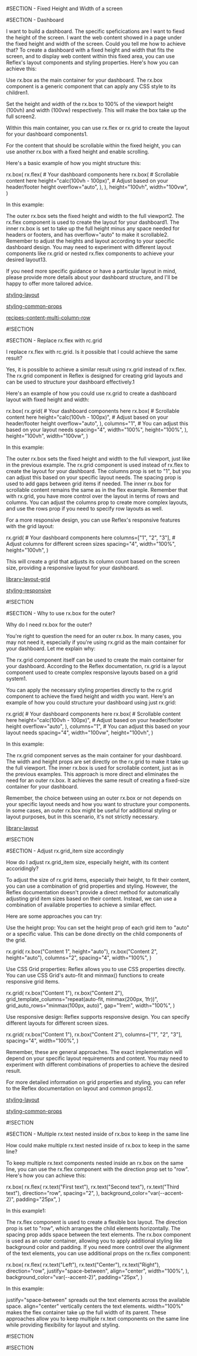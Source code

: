 
#SECTION - Fixed Height and Width of a screen

#SECTION - Dashboard

I want to build a dashboard.
The specific speficications are I want to fiexd the height of the screen.
I want the web content showed in a page under the fixed height and width of the screen.
Could you tell me how to achieve that?
To create a dashboard with a fixed height and width that fits the screen, and to display web content within this fixed area, you can use Reflex's layout components and styling properties. Here's how you can achieve this:

Use rx.box as the main container for your dashboard. The rx.box component is a generic component that can apply any CSS style to its children1.

Set the height and width of the rx.box to 100% of the viewport height (100vh) and width (100vw) respectively. This will make the box take up the full screen2.

Within this main container, you can use rx.flex or rx.grid to create the layout for your dashboard components1.

For the content that should be scrollable within the fixed height, you can use another rx.box with a fixed height and enable scrolling.

Here's a basic example of how you might structure this:

rx.box(
    rx.flex(
        # Your dashboard components here
        rx.box(
            # Scrollable content here
            height="calc(100vh - 100px)",  # Adjust based on your header/footer height
            overflow="auto",
        ),
    ),
    height="100vh",
    width="100vw",
)

In this example:

The outer rx.box sets the fixed height and width to the full viewport2.
The rx.flex component is used to create the layout for your dashboard1.
The inner rx.box is set to take up the full height minus any space needed for headers or footers, and has overflow="auto" to make it scrollable2.
Remember to adjust the heights and layout according to your specific dashboard design. You may need to experiment with different layout components like rx.grid or nested rx.flex components to achieve your desired layout13.

If you need more specific guidance or have a particular layout in mind, please provide more details about your dashboard structure, and I'll be happy to offer more tailored advice.


[styling-layout](https://reflex.dev/docs/styling/layout/)

[styling-common-props](https://reflex.dev/docs/styling/common-props/)

[recipes-content-multi-column-row](https://reflex.dev/docs/recipes/content/multi-column-row/)

#!SECTION



#SECTION - Replace rx.flex with rc.grid

I replace rx.flex with rc.grid.
Is it possible that I could achieve the same result?

Yes, it is possible to achieve a similar result using rx.grid instead of rx.flex. The rx.grid component in Reflex is designed for creating grid layouts and can be used to structure your dashboard effectively.1

Here's an example of how you could use rx.grid to create a dashboard layout with fixed height and width:

rx.box(
    rx.grid(
        # Your dashboard components here
        rx.box(
            # Scrollable content here
            height="calc(100vh - 100px)",  # Adjust based on your header/footer height
            overflow="auto",
        ),
        columns="1",  # You can adjust this based on your layout needs
        spacing="4",
        width="100%",
        height="100%",
    ),
    height="100vh",
    width="100vw",
)

In this example:

The outer rx.box sets the fixed height and width to the full viewport, just like in the previous example.
The rx.grid component is used instead of rx.flex to create the layout for your dashboard.
The columns prop is set to "1", but you can adjust this based on your specific layout needs.
The spacing prop is used to add gaps between grid items if needed.
The inner rx.box for scrollable content remains the same as in the flex example.
Remember that with rx.grid, you have more control over the layout in terms of rows and columns. You can adjust the columns prop to create more complex layouts, and use the rows prop if you need to specify row layouts as well.

For a more responsive design, you can use Reflex's responsive features with the grid layout:

rx.grid(
    # Your dashboard components here
    columns=["1", "2", "3"],  # Adjust columns for different screen sizes
    spacing="4",
    width="100%",
    height="100vh",
)

This will create a grid that adjusts its column count based on the screen size, providing a responsive layout for your dashboard.

[library-layout-grid](https://reflex.dev/docs/library/layout/grid/)

[styling-responsive](https://reflex.dev/docs/styling/responsive/)

#!SECTION



#SECTION - Why to use rx.box for the outer?

Why do I need rx.box for the outer?

You're right to question the need for an outer rx.box. In many cases, you may not need it, especially if you're using rx.grid as the main container for your dashboard. Let me explain why:

The rx.grid component itself can be used to create the main container for your dashboard. According to the Reflex documentation, rx.grid is a layout component used to create complex responsive layouts based on a grid system1.

You can apply the necessary styling properties directly to the rx.grid component to achieve the fixed height and width you want. Here's an example of how you could structure your dashboard using just rx.grid:

rx.grid(
    # Your dashboard components here
    rx.box(
        # Scrollable content here
        height="calc(100vh - 100px)",  # Adjust based on your header/footer height
        overflow="auto",
    ),
    columns="1",  # You can adjust this based on your layout needs
    spacing="4",
    width="100vw",
    height="100vh",
)

In this example:

The rx.grid component serves as the main container for your dashboard.
The width and height props are set directly on the rx.grid to make it take up the full viewport.
The inner rx.box is used for scrollable content, just as in the previous examples.
This approach is more direct and eliminates the need for an outer rx.box. It achieves the same result of creating a fixed-size container for your dashboard.

Remember, the choice between using an outer rx.box or not depends on your specific layout needs and how you want to structure your components. In some cases, an outer rx.box might be useful for additional styling or layout purposes, but in this scenario, it's not strictly necessary.

[library-layout](https://reflex.dev/docs/library/layout/)

#!SECTION



#SECTION - Adjust rx.grid_item size accordingly

How do I adjust rx.grid_item size, especially height, with its content accoridingly?

To adjust the size of rx.grid items, especially their height, to fit their content, you can use a combination of grid properties and styling. However, the Reflex documentation doesn't provide a direct method for automatically adjusting grid item sizes based on their content. Instead, we can use a combination of available properties to achieve a similar effect.

Here are some approaches you can try:

Use the height prop: You can set the height prop of each grid item to "auto" or a specific value. This can be done directly on the child components of the grid.

rx.grid(
    rx.box("Content 1", height="auto"),
    rx.box("Content 2", height="auto"),
    columns="2",
    spacing="4",
    width="100%",
)

Use CSS Grid properties: Reflex allows you to use CSS properties directly. You can use CSS Grid's auto-fit and minmax() functions to create responsive grid items.

rx.grid(
    rx.box("Content 1"),
    rx.box("Content 2"),
    grid_template_columns="repeat(auto-fit, minmax(200px, 1fr))",
    grid_auto_rows="minmax(100px, auto)",
    gap="1rem",
    width="100%",
)

Use responsive design: Reflex supports responsive design. You can specify different layouts for different screen sizes.

rx.grid(
    rx.box("Content 1"),
    rx.box("Content 2"),
    columns=["1", "2", "3"],
    spacing="4",
    width="100%",
)

Remember, these are general approaches. The exact implementation will depend on your specific layout requirements and content. You may need to experiment with different combinations of properties to achieve the desired result.

For more detailed information on grid properties and styling, you can refer to the Reflex documentation on layout and common props12.

[styling-layout](https://reflex.dev/docs/styling/layout/)

[styling-common-props](https://reflex.dev/docs/styling/common-props/)

#!SECTION



#SECTION - Multiple rx.text nested inside of rx.box to keep in the same line

How could make multiple rx.text nested inside of rx.box to keep in the same line?

To keep multiple rx.text components nested inside an rx.box on the same line, you can use the rx.flex component with the direction prop set to "row". Here's how you can achieve this:

rx.box(
    rx.flex(
        rx.text("First text"),
        rx.text("Second text"),
        rx.text("Third text"),
        direction="row",
        spacing="2",
    ),
    background_color="var(--accent-2)",
    padding="25px",
)

In this example1:

The rx.flex component is used to create a flexible box layout.
The direction prop is set to "row", which arranges the child elements horizontally.
The spacing prop adds space between the text elements.
The rx.box component is used as an outer container, allowing you to apply additional styling like background color and padding.
If you need more control over the alignment of the text elements, you can use additional props on the rx.flex component:

rx.box(
    rx.flex(
        rx.text("Left"),
        rx.text("Center"),
        rx.text("Right"),
        direction="row",
        justify="space-between",
        align="center",
        width="100%",
    ),
    background_color="var(--accent-2)",
    padding="25px",
)

In this example:

justify="space-between" spreads out the text elements across the available space.
align="center" vertically centers the text elements.
width="100%" makes the flex container take up the full width of its parent.
These approaches allow you to keep multiple rx.text components on the same line while providing flexibility for layout and styling.

#!SECTION


#!SECTION